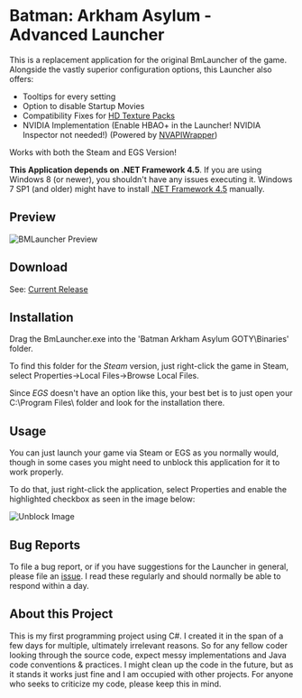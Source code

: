 # Batman: Arkham Asylum - Advanced Launcher

This is a replacement application for the original BmLauncher of the game. Alongside the vastly superior configuration options, this Launcher also offers:

- Tooltips for every setting
- Option to disable Startup Movies
- Compatibility Fixes for [HD Texture Packs](https://steamcommunity.com/sharedfiles/filedetails/?id=1159691355)
- NVIDIA Implementation (Enable HBAO+ in the Launcher! NVIDIA Inspector not needed!) (Powered by [NVAPIWrapper](https://github.com/falahati/NvAPIWrapper))

Works with both the Steam and EGS Version!

**This Application depends on .NET Framework 4.5**. If you are using Windows 8 (or newer), you shouldn't have any issues executing it. Windows 7 SP1 (and older) might have to install [.NET Framework 4.5](https://download.microsoft.com/download/B/A/4/BA4A7E71-2906-4B2D-A0E1-80CF16844F5F/dotNetFx45_Full_setup.exe) manually.

## Preview

![BMLauncher Preview](https://user-images.githubusercontent.com/49599979/76242354-e3edf400-6236-11ea-805d-7ce97b110ae8.png)

## Download

See: [Current Release](https://github.com/neatodev/BmLauncher/releases)

## Installation

Drag the BmLauncher.exe into the 'Batman Arkham Asylum GOTY\Binaries' folder.

To find this folder for the *Steam* version, just right-click the game in Steam, select Properties->Local Files->Browse Local Files.

Since *EGS* doesn't have an option like this, your best bet is to just open your C:\Program Files\ folder and look for the installation there.


## Usage

You can just launch your game via Steam or EGS as you normally would, though in some cases you might need to unblock this application for it to work properly.

To do that, just right-click the application, select Properties and enable the highlighted checkbox as seen in the image below:

![Unblock Image](https://user-images.githubusercontent.com/49599979/75610370-e2268100-5b10-11ea-978d-c257a2466dc8.png)

## Bug Reports

To file a bug report, or if you have suggestions for the Launcher in general, please file an [issue](https://github.com/neatodev/BmLauncher/issues/new). I read these regularly and should normally be able to respond within a day.

## About this Project

This is my first programming project using C#. I created it in the span of a few days for multiple, ultimately irrelevant reasons. So for any fellow coder looking through the source code, expect messy implementations and Java code conventions & practices. I might clean up the code in the future, but as it stands it works just fine and I am occupied with other projects. For anyone who seeks to criticize my code, please keep this in mind.
